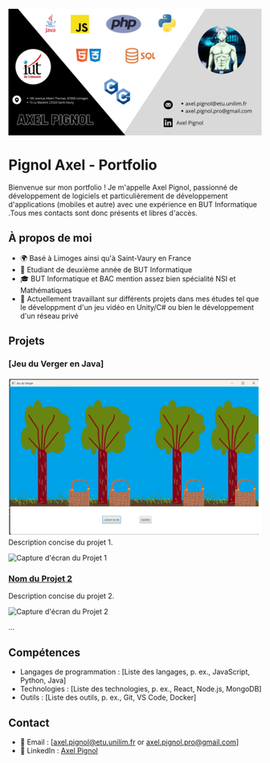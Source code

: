![Bannière](https://github.com/Axel230303/Image/blob/main/Axel%20Pignol.jpg)

# Pignol Axel - Portfolio

Bienvenue sur mon portfolio ! Je m'appelle Axel Pignol, passionné de développement de logiciels et particulièrement de développement d'applications (mobiles et autre) 
avec une expérience en BUT Informatique .Tous mes contacts sont donc présents et libres d'accès.

## À propos de moi

- 🌍 Basé à Limoges ainsi qu'à Saint-Vaury en France
- 💼 Etudiant de deuxième année de BUT Informatique
- 🎓 BUT Informatique et BAC mention assez bien spécialité NSI et Mathématiques
- 🚀 Actuellement travaillant sur différents projets dans mes études tel que le développment d'un jeu vidéo en Unity/C# ou bien le développement d'un réseau privé

## Projets

### [Jeu du Verger en Java]
![Verger](https://github.com/Axel230303/Image/blob/main/Leverger.png)
Description concise du projet 1.

![Capture d'écran du Projet 1](lien_vers_capture_d_ecran_1)

### [Nom du Projet 2](lien_vers_le_projet_2)
Description concise du projet 2.

![Capture d'écran du Projet 2](lien_vers_capture_d_ecran_2)

...

## Compétences

- Langages de programmation : [Liste des langages, p. ex., JavaScript, Python, Java]
- Technologies : [Liste des technologies, p. ex., React, Node.js, MongoDB]
- Outils : [Liste des outils, p. ex., Git, VS Code, Docker]

## Contact

- 📧 Email : [axel.pignol@etu.unilim.fr or axel.pignol.pro@gmail.com]
- 💼 LinkedIn : [Axel Pignol](https://www.linkedin.com/in/axel-pignol-6b27042a4/)

